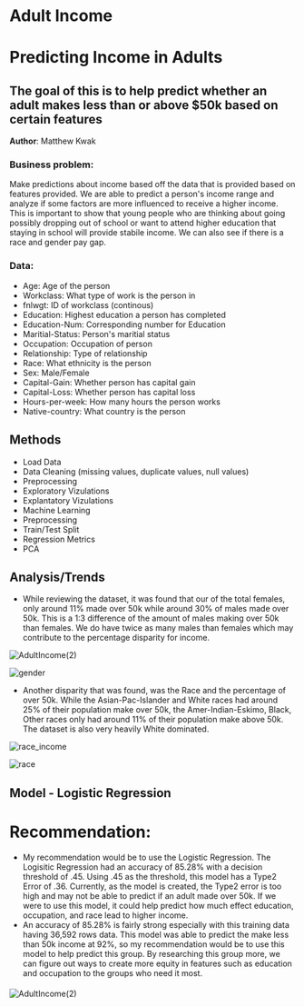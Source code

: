 # Adult Income


# Predicting Income in Adults
##  The goal of this is to help predict whether an adult makes less than or above $50k based on certain features

**Author**: Matthew Kwak

### Business problem:
Make predictions about income based off the data that is provided based on features provided. We are able to predict a person's income range and analyze if some factors are more influenced to receive a higher income. This is important to show that young people who are thinking about going possibly dropping out of school or want to attend higher education that staying in school will provide stabile income. We can also see if there is a race and gender pay gap. 

### Data:
- Age: Age of the person
- Workclass: What type of work is the person in
- fnlwgt: ID of workclass (continous)
- Education:	Highest education a person has completed
- Education-Num:	Corresponding number for Education
- Maritial-Status:	Person's maritial status
- Occupation:	Occupation of person
- Relationship:	Type of relationship 
- Race: What ethnicity is the person
- Sex:	Male/Female
- Capital-Gain: Whether person has capital gain
- Capital-Loss:	Whether person has capital loss
- Hours-per-week: How many hours the person works
- Native-country: What country is the person

## Methods
- Load Data
- Data Cleaning (missing values, duplicate values, null values)
- Preprocessing
- Exploratory Vizulations
- Explantatory Vizulations
- Machine Learning
- Preprocessing
- Train/Test Split
- Regression Metrics
- PCA

## Analysis/Trends
- While reviewing the dataset, it was found that our of the total females, only around 11% made over 50k while around 30% of males made over 50k. This is a 1:3 difference of the amount of males making over 50k than females. We do have twice as many males than females which may contribute to the percentage disparity for income. 

![AdultIncome(2)](https://user-images.githubusercontent.com/109184607/193273328-e431da9b-cae1-404f-b410-5465f24fcfa6.png)


![gender](https://user-images.githubusercontent.com/109184607/193181059-ccf6f7bb-4c69-4a9c-bfc3-59158c52d35f.png)

- Another disparity that was found, was the Race and the percentage of over 50k. While the Asian-Pac-Islander and White races had around 25% of their population make over 50k, the Amer-Indian-Eskimo, Black, Other  races only had around 11% of their population make above 50k. The dataset is also very heavily White dominated. 

![race_income](https://user-images.githubusercontent.com/109184607/193179817-6dd9e1a4-7eff-4cfe-92cd-3abe0c503516.png)

![race](https://user-images.githubusercontent.com/109184607/193181006-1a81d09b-2fc8-4948-b52e-a8371ae9493b.png)

## Model - Logistic Regression
# Recommendation:
- My recommendation would be to use the Logistic Regression. The Logisitic Regression had an accuracy of 85.28% with a decision threshold of .45. Using .45 as the threshold, this model has a Type2 Error of .36. Currently, as the model is created, the Type2 error is too high and may not be able to predict if an adult made over 50k. If we were to use this model, it could help predict how much effect education, occupation, and race lead to higher income. 
- An accuracy of 85.28% is fairly strong especially with this training data having 36,592 rows data. This model was able to predict the make less than 50k income at 92%, so my recommendation would be to use this model to help predict this group. By researching this group more, we can figure out ways to create more equity in features such as education and occupation to the groups who need it most.
#### 
![AdultIncome(2)](https://user-images.githubusercontent.com/109184607/191960458-4a40ec92-b0bd-46d3-8d58-526a513df6cb.png)


